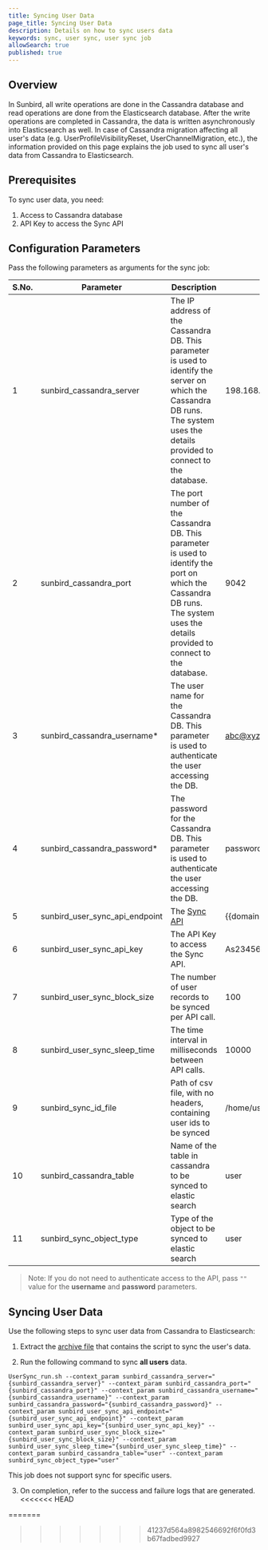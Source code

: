 ```yaml
---
title: Syncing User Data
page_title: Syncing User Data
description: Details on how to sync users data
keywords: sync, user sync, user sync job 
allowSearch: true
published: true
---
```


## Overview

In Sunbird, all write operations are done in the Cassandra database and read operations are done from the Elasticsearch database. After the write operations are completed in Cassandra, the data is written asynchronously into Elasticsearch as well.
In case of Cassandra migration affecting all user's data (e.g. UserProfileVisibilityReset, UserChannelMigration, etc.), the information provided on this page explains the job used to sync all user's data from Cassandra to Elasticsearch.

## Prerequisites

To sync user data, you need:

1. Access to Cassandra database
2. API Key to access the Sync API

## Configuration Parameters

Pass the following parameters as arguments for the sync job:

 S.No. | Parameter | Description | Example 
-------|-----------|-------------|---------
1 | sunbird_cassandra_server | The IP address of the Cassandra DB. This parameter is used to identify the server on which the Cassandra DB runs. The system uses the details provided to connect to the database.| 198.168.1.1
2 | sunbird_cassandra_port | The port number of the Cassandra DB. This parameter is used to identify the port on which the Cassandra DB runs.  The system uses the details provided to connect to the database.| 9042 
3 | sunbird_cassandra_username* | The user name for the Cassandra DB. This parameter is used to authenticate the user accessing the DB. | abc@xyz.com 
4 | sunbird_cassandra_password* | The password for the Cassandra DB. This parameter is used to authenticate the user accessing the DB.| password 
5 | sunbird_user_sync_api_endpoint  | The [Sync API](http://docs.sunbird.org/latest/apis/datasyncapi/#tag/Data-Sync-API(s)) | {{domain}}/api/data/v1/index/sync 
6 | sunbird_user_sync_api_key | The API Key to access the Sync API. | As23456789zws34567w234 
7 | sunbird_user_sync_block_size | The number of user records to be synced per API call. | 100 
8 | sunbird_user_sync_sleep_time | The time interval in milliseconds between API calls. | 10000
9 | sunbird_sync_id_file | Path of csv file, with no headers, containing user ids to be synced | /home/userIds.csv
10| sunbird_cassandra_table | Name of the table in cassandra to be synced to elastic search | user
11| sunbird_sync_object_type | Type of the object to be synced to elastic search | user

> Note: If you do not need to authenticate access to the API, pass `""` value for the **username** and **password** parameters.

## Syncing User Data

Use the following steps to sync user data from Cassandra to Elasticsearch:

1. Extract the [archive file](https://github.com/project-sunbird/sunbird-utils/tree/master/cassandra-migration-etl/common/UserSyncBin.zip) that contains the script to sync the user's data.

2. Run the following command to sync **all users** data.

````
UserSync_run.sh --context_param sunbird_cassandra_server="{sunbird_cassandra_server}" --context_param sunbird_cassandra_port="{sunbird_cassandra_port}" --context_param sunbird_cassandra_username="{sunbird_cassandra_username}" --context_param sunbird_cassandra_password="{sunbird_cassandra_password}" --context_param sunbird_user_sync_api_endpoint="{sunbird_user_sync_api_endpoint}" --context_param sunbird_user_sync_api_key="{sunbird_user_sync_api_key}" --context_param sunbird_user_sync_block_size="{sunbird_user_sync_block_size}" --context_param sunbird_user_sync_sleep_time="{sunbird_user_sync_sleep_time}" --context_param sunbird_cassandra_table="user" --context_param sunbird_sync_object_type="user"
````
This job does not support sync for specific users.

3. On completion, refer to the success and failure logs that are generated. 
<<<<<<< HEAD

=======
>>>>>>> 41237d564a8982546692f6f0fd3b67fadbed9927
